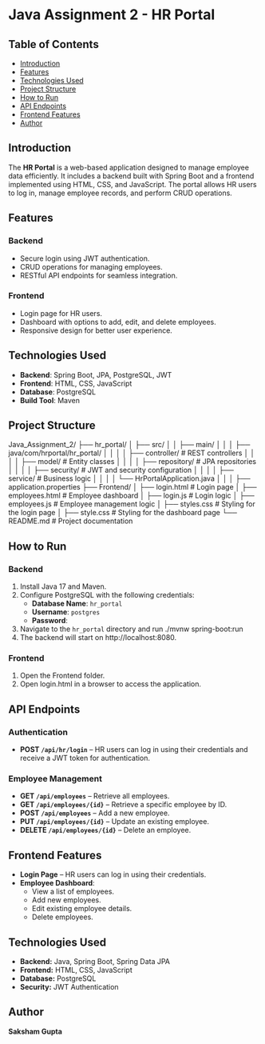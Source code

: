 # Java Assignment 2 - HR Portal

## Table of Contents
- [Introduction](#introduction)
- [Features](#features)
- [Technologies Used](#technologies-used)
- [Project Structure](#project-structure)
- [How to Run](#how-to-run)
- [API Endpoints](#api-endpoints)
- [Frontend Features](#frontend-features)
- [Author](#author)

## Introduction
The **HR Portal** is a web-based application designed to manage employee data efficiently. It includes a backend built with Spring Boot and a frontend implemented using HTML, CSS, and JavaScript. The portal allows HR users to log in, manage employee records, and perform CRUD operations.

## Features
### Backend
- Secure login using JWT authentication.
- CRUD operations for managing employees.
- RESTful API endpoints for seamless integration.

### Frontend
- Login page for HR users.
- Dashboard with options to add, edit, and delete employees.
- Responsive design for better user experience.

## Technologies Used
- **Backend**: Spring Boot, JPA, PostgreSQL, JWT
- **Frontend**: HTML, CSS, JavaScript
- **Database**: PostgreSQL
- **Build Tool**: Maven

## Project Structure
Java_Assignment_2/ 
├── hr_portal/ 
│ ├── src/ 
│ │ ├── main/ 
│ │ │ ├── java/com/hrportal/hr_portal/ 
│ │ │ │ ├── controller/ # REST controllers 
│ │ │ │ ├── model/ # Entity classes 
│ │ │ │ ├── repository/ # JPA repositories 
│ │ │ │ ├── security/ # JWT and security configuration 
│ │ │ │ ├── service/ # Business logic 
│ │ │ │ └── HrPortalApplication.java 
│ │ │ ├── application.properties 
├── Frontend/ 
│ ├── login.html # Login page 
│ ├── employees.html # Employee dashboard 
│ ├── login.js # Login logic 
│ ├── employees.js # Employee management logic 
│ ├── styles.css # Styling for the login page
│ ├── style.css # Styling for the dashboard page
└── README.md # Project documentation

## How to Run
### Backend
1. Install Java 17 and Maven.
2. Configure PostgreSQL with the following credentials:
   - **Database Name**: `hr_portal`
   - **Username**: `postgres`
   - **Password**: 
3. Navigate to the `hr_portal` directory and run
   ./mvnw spring-boot:run
4. The backend will start on http://localhost:8080.

### Frontend
1. Open the Frontend folder.
2. Open login.html in a browser to access the application.

## API Endpoints
### Authentication
- **POST `/api/hr/login`** – HR users can log in using their credentials and receive a JWT token for authentication.

### Employee Management
- **GET `/api/employees`** – Retrieve all employees.
- **GET `/api/employees/{id}`** – Retrieve a specific employee by ID.
- **POST `/api/employees`** – Add a new employee.
- **PUT `/api/employees/{id}`** – Update an existing employee.
- **DELETE `/api/employees/{id}`** – Delete an employee.

## Frontend Features
- **Login Page** – HR users can log in using their credentials.
- **Employee Dashboard**:
  - View a list of employees.
  - Add new employees.
  - Edit existing employee details.
  - Delete employees.

## Technologies Used
- **Backend:** Java, Spring Boot, Spring Data JPA  
- **Frontend:** HTML, CSS, JavaScript  
- **Database:** PostgreSQL  
- **Security:** JWT Authentication  

## Author
**Saksham Gupta**